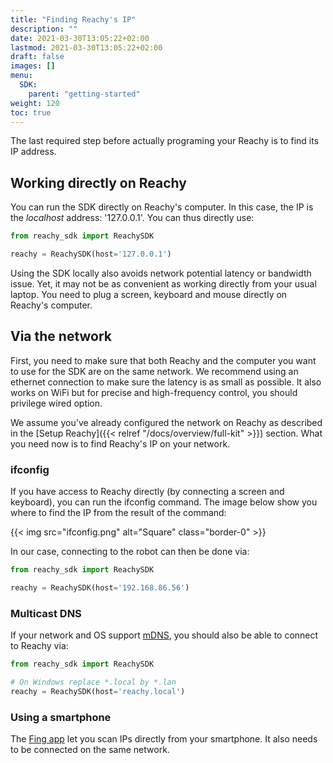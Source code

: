 ```yaml
---
title: "Finding Reachy's IP"
description: ""
date: 2021-03-30T13:05:22+02:00
lastmod: 2021-03-30T13:05:22+02:00
draft: false
images: []
menu:
  SDK:
    parent: "getting-started"
weight: 120
toc: true
---
```


The last required step before actually programing your Reachy is to find its IP address. 

## Working directly on Reachy

You can run the SDK directly on Reachy's computer. In this case, the IP is the *localhost* address: '127.0.0.1'. You can thus directly use:

```python
from reachy_sdk import ReachySDK

reachy = ReachySDK(host='127.0.0.1')
```

Using the SDK locally also avoids network potential latency or bandwidth issue. Yet, it may not be as convenient as working directly from your usual laptop. You need to plug a screen, keyboard and mouse directly on Reachy's computer.

## Via the network

First, you need to make sure that both Reachy and the computer you want to use for the SDK are on the same network. We recommend using an ethernet connection to make sure the latency is as small as possible. It also works on WiFi but for precise and high-frequency control, you should privilege wired option.

We assume you've already configured the network on Reachy as described in the [Setup Reachy]({{< relref "/docs/overview/full-kit" >}}) section. What you need now is to find Reachy's IP on your network.

### ifconfig

If you have access to Reachy directly (by connecting a screen and keyboard), you can run the ifconfig command. The image below show you where to find the IP from the result of the command:

{{< img src="ifconfig.png" alt="Square" class="border-0" >}}

In our case, connecting to the robot can then be done via:

```python
from reachy_sdk import ReachySDK

reachy = ReachySDK(host='192.168.86.56')
```

### Multicast DNS

If your network and OS support [mDNS](https://en.wikipedia.org/wiki/Multicast_DNS), you should also be able to connect to Reachy via:

```python
from reachy_sdk import ReachySDK

# On Windows replace *.local by *.lan
reachy = ReachySDK(host='reachy.local') 
```

### Using a smartphone

The [Fing app](https://www.fing.com/products/fing-app) let you scan IPs directly from your smartphone. It also needs to be connected on the same network.

